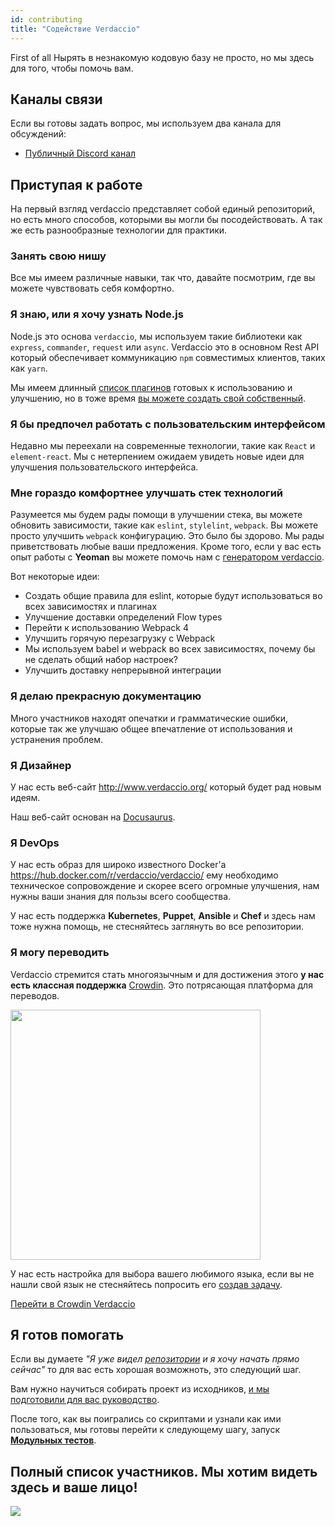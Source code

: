 ```yaml
---
id: contributing
title: "Содействие Verdaccio"
---
```

First of all Нырять в незнакомую кодовую базу не просто, но мы здесь для того, чтобы помочь вам.

## Каналы связи

Если вы готовы задать вопрос, мы используем два канала для обсуждений:

* [Публичный Discord канал](http://chat.verdaccio.org/)

## Приступая к работе

На первый взгляд verdaccio представляет собой единый репозиторий, но есть много способов, которыми вы могли бы посодействовать. А так же есть разнообразные технологии для практики.

### Занять свою нишу

Все мы имеем различные навыки, так что, давайте посмотрим, где вы можете чувствовать себя комфортно.

### Я знаю, или я хочу узнать Node.js

Node.js это основа `verdaccio`, мы используем такие библиотеки как `express`, `commander`, `request` или `async`. Verdaccio это в основном Rest API который обеспечивает коммуникацию `npm` совместимых клиентов, таких как `yarn`.

Мы имеем длинный [список плагинов](plugins.md) готовых к использованию и улучшению, но в тоже время [вы можете создать свой собственный](dev-plugins.md).

### Я бы предпочел работать с пользовательским интерфейсом

Недавно мы переехали на современные технологии, такие как `React` и `element-react`. Мы с нетерпением ожидаем увидеть новые идеи для улучшения пользовательского интерфейса.

### Мне гораздо комфортнее улучшать стек технологий

Разумеется мы будем рады помощи в улучшении стека, вы можете обновить зависимости, такие как `eslint`, `stylelint`, `webpack`. Вы можете просто улучшить `webpack` конфигурацию. Это было бы здорово. Мы рады приветствовать любые ваши предложения. Кроме того, если у вас есть опыт работы с **Yeoman** вы можете помочь нам с [генератором verdaccio](https://github.com/verdaccio/generator-verdaccio-plugin).

Вот некоторые идеи:

* Создать общие правила для eslint, которые будут использоваться во всех зависимостях и плагинах
* Улучшение доставки определений Flow types
* Перейти к использованию Webpack 4
* Улучшить горячую перезагрузку с Webpack
* Мы используем babel и webpack во всех зависимостях, почему бы не сделать общий набор настроек?
* Улучшить доставку непрерывной интеграции

### Я делаю прекрасную документацию

Много участников находят опечатки и грамматические ошибки, которые так же улучшаю общее впечатление от использования и устранения проблем.

### Я Дизайнер

У нас есть веб-сайт <http://www.verdaccio.org/> который будет рад новым идеям.

Наш веб-сайт основан на [Docusaurus](https://docusaurus.io/).

### Я DevOps

У нас есть образ для широко известного Docker'а <https://hub.docker.com/r/verdaccio/verdaccio/> ему необходимо техническое сопровождение и скорее всего огромные улучшения, нам нужны ваши знания для пользы всего сообщества.

У нас есть поддержка **Kubernetes**, **Puppet**, **Ansible** и **Chef** и здесь нам тоже нужна помощь, не стесняйтесь заглянуть во все репозитории.

### Я могу переводить

Verdaccio стремится стать многоязычным и для достижения этого **у нас есть классная поддержка** [Crowdin](https://crowdin.com). Это потрясающая платформа для переводов.

<img src="https://d3n8a8pro7vhmx.cloudfront.net/uridu/pages/144/attachments/original/1485948891/Crowdin.png" width="400px" />

У нас есть настройка для выбора вашего любимого языка, если вы не нашли свой язык не стесняйтесь попросить его [создав задачу](https://github.com/verdaccio/verdaccio/issues/new).

[Перейти в Crowdin Verdaccio](https://crowdin.com/project/verdaccio)

## Я готов помогать

Если вы думаете *"Я уже видел [репозитории](repositories.md) и я хочу начать прямо сейчас"* то для вас есть хорошая возможноть, это следующий шаг.

Вам нужно научиться собирать проект из исходников, [и мы подготовили для вас руководство](build.md).

После того, как вы поигрались со скриптами и узнали как ими пользоваться, мы готовы перейти к следующему шагу, запуск [**Модульных тестов**](test.md).

## Полный список участников. Мы хотим видеть здесь и ваше лицо!

<a href="graphs/contributors"><img src="https://opencollective.com/verdaccio/contributors.svg?width=890&button=false" /></a>
